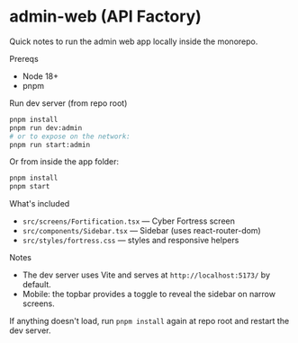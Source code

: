 # admin-web (API Factory)

Quick notes to run the admin web app locally inside the monorepo.

Prereqs
- Node 18+
- pnpm

Run dev server (from repo root)

```bash
pnpm install
pnpm run dev:admin
# or to expose on the network:
pnpm run start:admin
```

Or from inside the app folder:

```bash
pnpm install
pnpm start
```

What's included
- `src/screens/Fortification.tsx` — Cyber Fortress screen
- `src/components/Sidebar.tsx` — Sidebar (uses react-router-dom)
- `src/styles/fortress.css` — styles and responsive helpers

Notes
- The dev server uses Vite and serves at `http://localhost:5173/` by default.
- Mobile: the topbar provides a toggle to reveal the sidebar on narrow screens.

If anything doesn't load, run `pnpm install` again at repo root and restart the dev server.
